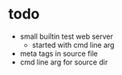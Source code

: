 # todo

- small builtin test web server
    - started with cmd line arg
- meta tags in source file
- cmd line arg for source dir
